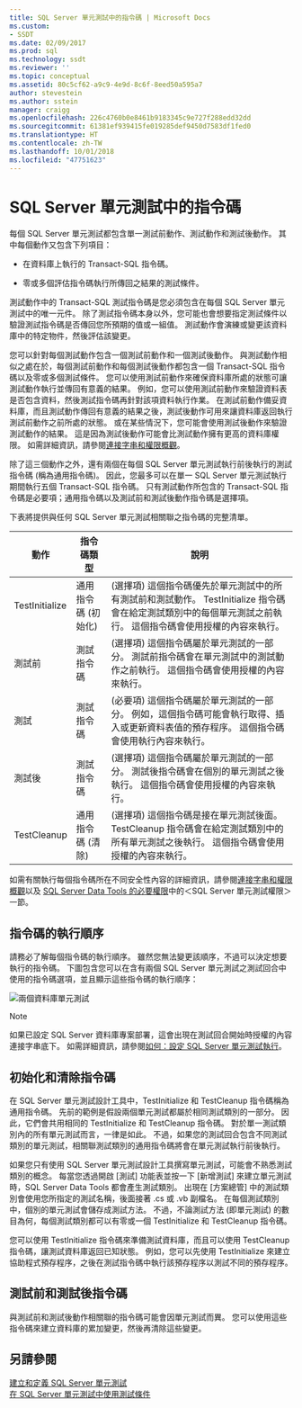 ```yaml
---
title: SQL Server 單元測試中的指令碼 | Microsoft Docs
ms.custom:
- SSDT
ms.date: 02/09/2017
ms.prod: sql
ms.technology: ssdt
ms.reviewer: ''
ms.topic: conceptual
ms.assetid: 80c5cf62-a9c9-4e9d-8c6f-8eed50a595a7
author: stevestein
ms.author: sstein
manager: craigg
ms.openlocfilehash: 226c4760b0e8461b9183345c9e727f288edd32dd
ms.sourcegitcommit: 61381ef939415fe019285def9450d7583df1fed0
ms.translationtype: HT
ms.contentlocale: zh-TW
ms.lasthandoff: 10/01/2018
ms.locfileid: "47751623"
---
```

# <a name="scripts-in-sql-server-unit-tests"></a>SQL Server 單元測試中的指令碼
每個 SQL Server 單元測試都包含單一測試前動作、測試動作和測試後動作。 其中每個動作又包含下列項目：  
  
-   在資料庫上執行的 Transact\-SQL 指令碼。  
  
-   零或多個評估指令碼執行所傳回之結果的測試條件。  
  
測試動作中的 Transact\-SQL 測試指令碼是您必須包含在每個 SQL Server 單元測試中的唯一元件。 除了測試指令碼本身以外，您可能也會想要指定測試條件以驗證測試指令碼是否傳回您所預期的值或一組值。 測試動作會演練或變更該資料庫中的特定物件，然後評估該變更。  
  
您可以針對每個測試動作包含一個測試前動作和一個測試後動作。 與測試動作相似之處在於，每個測試前動作和每個測試後動作都包含一個 Transact\-SQL 指令碼以及零或多個測試條件。 您可以使用測試前動作來確保資料庫所處的狀態可讓測試動作執行並傳回有意義的結果。 例如，您可以使用測試前動作來驗證資料表是否包含資料，然後測試指令碼再針對該項資料執行作業。 在測試前動作備妥資料庫，而且測試動作傳回有意義的結果之後，測試後動作可用來讓資料庫返回執行測試前動作之前所處的狀態。 或在某些情況下，您可能會使用測試後動作來驗證測試動作的結果。 這是因為測試後動作可能會比測試動作擁有更高的資料庫權限。 如需詳細資訊，請參閱[連接字串和權限概觀](../ssdt/overview-of-connection-strings-and-permissions.md)。  
  
除了這三個動作之外，還有兩個在每個 SQL Server 單元測試執行前後執行的測試指令碼 (稱為通用指令碼)。 因此，您最多可以在單一 SQL Server 單元測試執行期間執行五個 Transact\-SQL 指令碼。 只有測試動作所包含的 Transact\-SQL 指令碼是必要項；通用指令碼以及測試前和測試後動作指令碼是選擇項。  
  
下表將提供與任何 SQL Server 單元測試相關聯之指令碼的完整清單。  
  
|**動作**|**指令碼類型**|**說明**|  
|--------------|-------------------|-------------------|  
|TestInitialize|通用指令碼 (初始化)|(選擇項) 這個指令碼優先於單元測試中的所有測試前和測試動作。 TestInitialize 指令碼會在給定測試類別中的每個單元測試之前執行。 這個指令碼會使用授權的內容來執行。|  
|測試前|測試指令碼|(選擇項) 這個指令碼屬於單元測試的一部分。 測試前指令碼會在單元測試中的測試動作之前執行。 這個指令碼會使用授權的內容來執行。|  
|測試|測試指令碼|(必要項) 這個指令碼屬於單元測試的一部分。 例如，這個指令碼可能會執行取得、插入或更新資料表值的預存程序。 這個指令碼會使用執行內容來執行。|  
|測試後|測試指令碼|(選擇項) 這個指令碼屬於單元測試的一部分。 測試後指令碼會在個別的單元測試之後執行。 這個指令碼會使用授權的內容來執行。|  
|TestCleanup|通用指令碼 (清除)|(選擇項) 這個指令碼是接在單元測試後面。 TestCleanup 指令碼會在給定測試類別中的所有單元測試之後執行。 這個指令碼會使用授權的內容來執行。|  
  
如需有關執行每個指令碼所在不同安全性內容的詳細資訊，請參閱[連接字串和權限概觀](../ssdt/overview-of-connection-strings-and-permissions.md)以及 [SQL Server Data Tools 的必要權限](../ssdt/required-permissions-for-sql-server-data-tools.md)中的＜SQL Server 單元測試權限＞一節。  
  
## <a name="order-in-which-scripts-are-run"></a>指令碼的執行順序  
請務必了解每個指令碼的執行順序。 雖然您無法變更該順序，不過可以決定想要執行的指令碼。 下圖包含您可以在含有兩個 SQL Server 單元測試之測試回合中使用的指令碼選項，並且顯示這些指令碼的執行順序：  
  
![兩個資料庫單元測試](../ssdt/media/twodatabaseunittests.png "兩個資料庫單元測試")  
  
> [!NOTE]  
> 如果已設定 SQL Server 資料庫專案部署，這會出現在測試回合開始時授權的內容連接字串底下。 如需詳細資訊，請參閱[如何：設定 SQL Server 單元測試執行](../ssdt/how-to-configure-sql-server-unit-test-execution.md)。  
  
## <a name="initialization-and-cleanup-scripts"></a>初始化和清除指令碼  
在 SQL Server 單元測試設計工具中，TestInitialize 和 TestCleanup 指令碼稱為通用指令碼。 先前的範例是假設兩個單元測試都屬於相同測試類別的一部分。 因此，它們會共用相同的 TestInitialize 和 TestCleanup 指令碼。 對於單一測試類別內的所有單元測試而言，一律是如此。 不過，如果您的測試回合包含不同測試類別的單元測試，相關聯測試類別的通用指令碼將會在單元測試執行前後執行。  
  
如果您只有使用 SQL Server 單元測試設計工具撰寫單元測試，可能會不熟悉測試類別的概念。 每當您透過開啟 [測試] 功能表並按一下 [新增測試] 來建立單元測試時，SQL Server Data Tools 都會產生測試類別。 出現在 [方案總管] 中的測試類別會使用您所指定的測試名稱，後面接著 .cs 或 .vb 副檔名。 在每個測試類別中，個別的單元測試會儲存成測試方法。 不過，不論測試方法 (即單元測試) 的數目為何，每個測試類別都可以有零或一個 TestInitialize 和 TestCleanup 指令碼。  
  
您可以使用 TestInitialize 指令碼來準備測試資料庫，而且可以使用 TestCleanup 指令碼，讓測試資料庫返回已知狀態。 例如，您可以先使用 TestInitialize 來建立協助程式預存程序，之後在測試指令碼中執行該預存程序以測試不同的預存程序。  
  
## <a name="pre-test-and-post-test-scripts"></a>測試前和測試後指令碼  
與測試前和測試後動作相關聯的指令碼可能會因單元測試而異。 您可以使用這些指令碼來建立資料庫的累加變更，然後再清除這些變更。  
  
## <a name="see-also"></a>另請參閱  
[建立和定義 SQL Server 單元測試](../ssdt/creating-and-defining-sql-server-unit-tests.md)  
[在 SQL Server 單元測試中使用測試條件](../ssdt/using-test-conditions-in-sql-server-unit-tests.md)  
  
